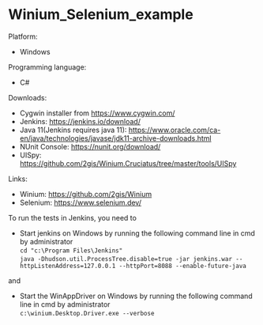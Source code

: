 # Winium_Selenium_example
Platform:
- Windows

Programming language:
- C#

Downloads:
- Cygwin installer from https://www.cygwin.com/
- Jenkins: https://jenkins.io/download/
- Java 11(Jenkins requires java 11): https://www.oracle.com/ca-en/java/technologies/javase/jdk11-archive-downloads.html
- NUnit Console: https://nunit.org/download/
- UISpy: https://github.com/2gis/Winium.Cruciatus/tree/master/tools/UISpy


Links:
- Winium: https://github.com/2gis/Winium
- Selenium: https://www.selenium.dev/


To run the tests in Jenkins, you need to

- Start jenkins on Windows by running the following command line in cmd by administrator   
```cd "c:\Program Files\Jenkins"```       
```java -Dhudson.util.ProcessTree.disable=true -jar jenkins.war --httpListenAddress=127.0.0.1 --httpPort=8088 --enable-future-java```  

and

- Start the WinAppDriver on Windows by running the following command line in cmd by administrator   
```c:\winium.Desktop.Driver.exe --verbose```   
